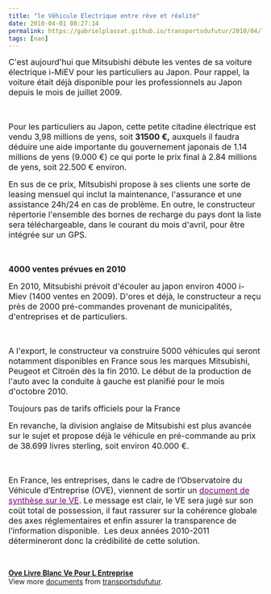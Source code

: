 ```yaml
---
title: "le Véhicule Electrique entre rêve et réalité"
date: 2010-04-01 08:27:14
permalink: https://gabrielplassat.github.io/transportsdufutur/2010/04/le-vehicule-electrique-entre-reve-et-realite.html
tags: [nan]
---
```


<p class="MsoNormal"><span><font size="3">C'est aujourd'hui que Mitsubishi débute les ventes de sa voiture électrique i-MiEV pour les particuliers au Japon. Pour rappel, la voiture était déjà disponible pour les professionnels au Japon depuis le mois de juillet 2009.</font></span></p> <p class="MsoNormal"><span><font size="3"> </font></span></p> <p class="MsoNormal"><span><font size="3">Pour les particuliers au Japon, cette petite citadine électrique est vendu 3,98 millions de yens, soit <strong>31500 €,</strong> auxquels il faudra déduire une aide importante du gouvernement japonais de 1.14 millions de yens (9.000 €) ce qui porte le prix final à 2.84 millions de yens, soit 22.500 € environ.</font></span></p> <p class="MsoNormal"><span><font size="3">En sus de ce prix, Mitsubishi propose à ses clients une sorte de leasing mensuel qui inclut la maintenance, l'assurance et une assistance 24h/24 en cas de problème. </font></span><span><font size="3">En outre, le constructeur répertorie l'ensemble des bornes de recharge du pays dont la liste sera téléchargeable, dans le courant du mois d'avril, pour être intégrée sur un GPS.</font></span></p> <p class="MsoNormal"><span><font size="3"> </font></span></p> <p class="MsoNormal"><span><font size="3"><strong>4000 ventes prévues en 2010</strong></font></span></p> <p class="MsoNormal"><span><font size="3">En 2010, Mitsubishi prévoit d'écouler au japon environ 4000 i-Miev (1400 ventes en 2009). D'ores et déjà, le constructeur a reçu près de 2000 pré-commandes provenant de municipalités, d'entreprises et de particuliers.</font></span></p> <p class="MsoNormal"><span><font size="3">  </font></span></p>  <!--more-->  <p class="MsoNormal"><span><font size="3">A l'export, le constructeur va construire 5000 véhicules qui seront notamment disponibles en France sous les marques Mitsubishi, Peugeot et Citroën dès la fin 2010. Le début de la production de l'auto avec la conduite à gauche est planifié pour le mois d'octobre 2010.</font></span></p> <p class="MsoNormal"><span><font size="3">Toujours pas de tarifs officiels pour la France</font></span></p> <p class="MsoNormal"><span><font size="3">En revanche, la division anglaise de Mitsubishi est plus avancée sur le sujet et propose déjà le véhicule en pré-commande au prix de 38.699 livres sterling, soit environ 40.000 €. </font></span></p> <p class="MsoNormal"><span><font size="3"> </font></span></p> <p class="MsoNormal"><span><font size="3">En France, les entreprises, dans le cadre de l’Observatoire du Véhicule d’Entreprise (OVE), viennent de sortir un </font><a href="http://www.observatoire-vehicule-entreprise.com/fre/developpement-durable/actualite/livre-blanc-vehicule-electrique.html"><font color="#800080" size="3">document de synthèse sur le VE</font></a><font size="3">. Le message est clair, le VE sera jugé sur son coût total de possession, il faut rassurer sur la cohérence globale des axes réglementaires et enfin assurer la transparence de l’information disponible.  </font></span><span><font size="3">Les deux années 2010-2011 détermineront donc la crédibilité de cette solution.</font></span></p> <p class="MsoNormal"> </p> <div id="__ss_3603948"><strong><a href="http://www.slideshare.net/transportsdufutur/ove-livre-blanc-ve-pour-l-entreprise" title="Ove Livre Blanc Ve Pour L Entreprise">Ove Livre Blanc Ve Pour L Entreprise</a></strong>   <div>View more <a href="http://www.slideshare.net/">documents</a> from <a href="http://www.slideshare.net/transportsdufutur">transportsdufutur</a>.</div></div>
